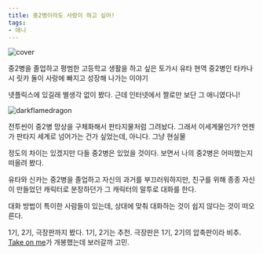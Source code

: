 ```yaml
---
title: 중2병이라도 사랑이 하고 싶어!
tags:
- 애니
---
```

![cover]

중2병을 졸업하고 평범한 고등학교 생활을 하고 싶은 토가시 유타
현역 중2병인 타카나시 릿카
둘이 사랑에 빠지고 성장해 나가는 이야기

넷플릭스에 있길래 별생각 없이 봤다.
근데 인터넷에서 짤로만 보단 그 애니였다니!

![darkflamedragon]

전투씬이 중2병 망상을 구체화해서 판타지물처럼 그려놨다.
그래서 이세계물인가? 언젠가 판타지 세계로 넘어가는 건가 싶었는데, 아니다. 그냥 현실물

정도의 차이는 있겠지만 다들 중2병은 있었을 것이다.
보면서 나의 중2병은 어떠했는지 떠올려 봤다.

유타와 신카는 중2병을 졸업하고 자신의 과거를 부끄러워하지만,
친구를 위해 종종 자신이 만들었던 캐릭터로 분장하던가 그 캐릭터의 말투로 대화를 한다.

대화 방법이 특이한 사람들이 있는데, 상대에 맞춰 대화하는 것이 쉽지 않다는 것이 떠오른다.

1기, 2기, 극장판까지 봤다.
1기, 2기는 추천.
극장판은 1기, 2기의 압축판이라 비추.
[Take on me](http://movie.daum.net/moviedb/main?movieId=118190)가 개봉했는데 보러갈까 고민.

[cover]: https://lh3.googleusercontent.com/o9rob0LEJTt6a78N8e2NdAAgyrhbrDU5XBwYpkvcvBhuyBZvCle2qlKHBekSAcDynYuX0YR3q4ZRa2UdWOaYNa53FmGdOLN06JG9zJ0opnzj59B1kNrw2-LwUDEZjEvgeneQpJdfyzYuEmvx64IJBuD1ME9l_kWiIfX2ISsnkxc4cqCB774Bhzp7iaus-YALia2kMKcs5YWV7iMa7KX62KLtQqRAAT441QvrAuhsrtEamg46mgQ_ytsMKbYRBOjOYk1-kcWHUY5e67Dt2nLcDDsS2manqqdF-yLS1fBKbg0H8Pp8CS3KWYClY3MlYk5qAMSgMmf2Ko6R26xsimfh22gFrDUNQAJ-UVeVyaNm_qAPF3KMvx-l3rzegJHFNLsLlxaFZ2NGtKP-3RX3663n77GvI-sdHLPDyYXqYHCWqbB-vVIxo0e5anBu4AH1qa48E7xReQMjykrK7NYKpogNa2Mss6NTvuMX6iUk8LZkbQqI-n4O2vFRcZ8O3M1fbTGuZXow1hWf1UZIhC0TGCRR9PV_cTU4s_zWlg9MA4WXlOiYvlg4UMocq4o9w0GFl90hgbL-tiEnC1SNvr8hsqx0EBE000q1_fslGpBoqlF-=w600-h338-no

[darkflamedragon]: https://lh3.googleusercontent.com/QFlsxCV95-P0tn8qvOdfSCU-IasSv26YNU3qeBpDVCQWqJH8aBpYnd-cV59gc7IYjowxvx9XtdabQea5UU95HBJMPh1_6VlC0gFuXNxqUwPAa-V8s0ROkk2ZyvQXGCwlATmyhMysaKW7rL4uenGvcfS6ZEWIIlWxzZl1X_LZLtLc2FkuWaimKSq28FWAmKTFRpFggjxTx8KbHDWXspaRRPSQR86cieSj7q0CX_HXfBALUwxDP_euzgAWnh96fHue_MhLmStyRliLN8CT_H8J_7WQARB4_iitWaCxbEfsHa2kGba9Q8PRVlxGQo3GsUzKCbRCtRsk9MDf8YeNPrIJPIsoY4RuYhvaG9TJGfryogmOhiVfX02OdEpMvTQ0cG9u9TUyAq02TL33axj_Hm3yIXg9-selzhci_5D0Y8FDi5S6JTCWWR5XWuKpNMeaJMfaKcYJnbRCrrWiqTzAAp8CDfynRH80BDvRyFy1-QkSxJGPwnFuTiQSmE9YuLD-ZTkn1cNxK_qj0cXS5F_T_jhFwMDQpSVdb-l7sLd9DkLqeLek_Cd4y3RUQJ0Zg99UhSVenn8pHkD_tOWOTbTtR2vARq7GsqK_m7Q2hlG0PXua=w436-h735-no
